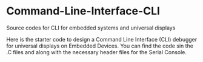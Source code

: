 # Command-Line-Interface-CLI
Source codes for CLI for embedded systems and universal displays

Here is the starter code to design a Command Line Interface (CLI) debugger for universal displays on Embedded Devices. You can find the code sin the .C files and along with the necessary header files for the Serial Console.
